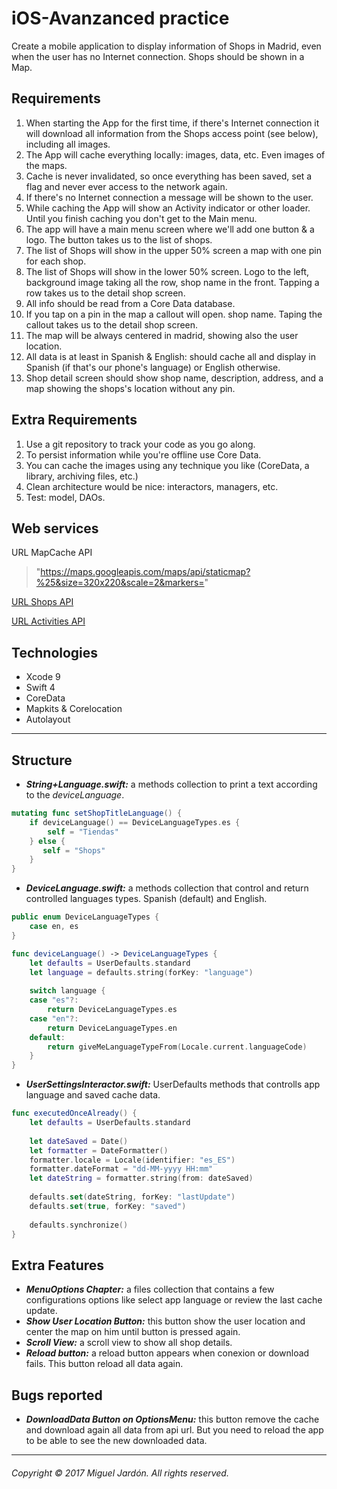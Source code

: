 # iOS-Avanzanced practice

Create a mobile application to display information of Shops in Madrid, even when the user has no Internet connection. Shops should be shown in a Map.

## Requirements
1. When starting the App for the first time, if there's Internet connection it will download all information from the Shops access point (see below), including all images.2. The App will cache everything locally: images, data, etc. Even images of the maps.3. Cache is never invalidated, so once everything has been saved, set a flag and never ever access to the network again.4. If there's no Internet connection a message will be shown to the user.5. While caching the App will show an Activity indicator or other loader. Until you finish caching you don't get to the Main menu.6. The app will have a main menu screen where we'll add one button & a logo. The button takes us to the list of shops.7. The list of Shops will show in the upper 50% screen a map with one pin for each shop.8. The list of Shops will show in the lower 50% screen. Logo to the left, background image taking all the row, shop name in the front. Tapping a row takes us to the detail shop screen.9. All info should be read from a Core Data database.10. If you tap on a pin in the map a callout will open.shop name. Taping the callout takes us to the detail shop screen.11. The map will be always centered in madrid, showing also the user location.12. All data is at least in Spanish & English: should cache all and display in Spanish (if that's our phone's language) or English otherwise.13. Shop detail screen should show shop name, description, address, and a map showing the shops's location without any pin.

## Extra Requirements
1. Use a git repository to track your code as you go along.
2. To persist information while you're offline use Core Data.
3. You can cache the images using any technique you like (CoreData, a library, archiving files, etc.)
4. Clean architecture would be nice: interactors, managers, etc.
5. Test: model, DAOs.

## Web services
URL MapCache API
>"https://maps.googleapis.com/maps/api/staticmap?%25&size=320x220&scale=2&markers="

[URL Shops API](https://madrid-shops.com/json_new/getShops.php)

[URL Activities API](https://madrid-shops.com/json_new/getActivities.php)

## Technologies
* Xcode 9
* Swift 4
* CoreData
* Mapkits & Corelocation
* Autolayout

---

## Structure
* ***String+Language.swift:*** a methods collection to print a text according to the *deviceLanguage*.

```swift
mutating func setShopTitleLanguage() {
	if deviceLanguage() == DeviceLanguageTypes.es {
		self = "Tiendas"
    } else {
       self = "Shops"
    }
}
```

* ***DeviceLanguage.swift:*** a methods collection that control and return controlled languages types. Spanish (default) and English.

```swift
public enum DeviceLanguageTypes {
    case en, es
}
```

```swift
func deviceLanguage() -> DeviceLanguageTypes {
    let defaults = UserDefaults.standard
    let language = defaults.string(forKey: "language")
    
    switch language {
    case "es"?:
        return DeviceLanguageTypes.es
    case "en"?:
        return DeviceLanguageTypes.en
    default:
        return giveMeLanguageTypeFrom(Locale.current.languageCode)
    }
}
```

* ***UserSettingsInteractor.swift:*** UserDefaults methods that controlls app language and saved cache data.

```swift
func executedOnceAlready() {
	let defaults = UserDefaults.standard
        
	let dateSaved = Date()
	let formatter = DateFormatter()
	formatter.locale = Locale(identifier: "es_ES")
	formatter.dateFormat = "dd-MM-yyyy HH:mm"
	let dateString = formatter.string(from: dateSaved)
        
	defaults.set(dateString, forKey: "lastUpdate")
	defaults.set(true, forKey: "saved")
        
	defaults.synchronize()
}
```

## Extra Features
* ***MenuOptions Chapter:*** a files collection that contains a few configurations options like select app language or review the last cache update.
* ***Show User Location Button:*** this button show the user location and center the map on him until button is pressed again.
* ***Scroll View:*** a scroll view to show all shop details.
* ***Reload button:*** a reload button appears when conexion or download fails. This button reload all data again.

## Bugs reported

* ***DownloadData Button on OptionsMenu:*** this button remove the cache and download again all data from api url. But you need to reload the app to be able to see the new downloaded data.

---
###### *Copyright © 2017 Miguel Jardón. All rights reserved.*